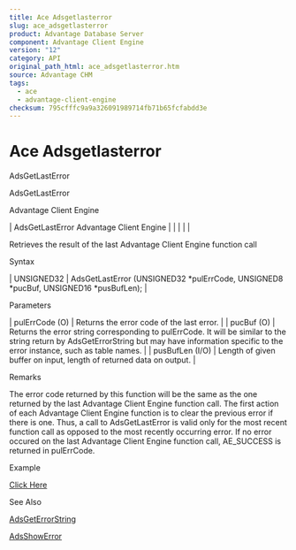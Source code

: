 ```yaml
---
title: Ace Adsgetlasterror
slug: ace_adsgetlasterror
product: Advantage Database Server
component: Advantage Client Engine
version: "12"
category: API
original_path_html: ace_adsgetlasterror.htm
source: Advantage CHM
tags:
  - ace
  - advantage-client-engine
checksum: 795cfffc9a9a326091989714fb71b65fcfabdd3e
---
```


# Ace Adsgetlasterror

AdsGetLastError

AdsGetLastError

Advantage Client Engine

| AdsGetLastError  Advantage Client Engine |  |  |  |  |

Retrieves the result of the last Advantage Client Engine function call

Syntax

| UNSIGNED32 | AdsGetLastError (UNSIGNED32 \*pulErrCode,  UNSIGNED8 \*pucBuf,  UNSIGNED16 \*pusBufLen); |

Parameters

| pulErrCode (O) | Returns the error code of the last error. |
| pucBuf (O) | Returns the error string corresponding to pulErrCode. It will be similar to the string return by AdsGetErrorString but may have information specific to the error instance, such as table names. |
| pusBufLen (I/O) | Length of given buffer on input, length of returned data on output. |

Remarks

The error code returned by this function will be the same as the one returned by the last Advantage Client Engine function call. The first action of each Advantage Client Engine function is to clear the previous error if there is one. Thus, a call to AdsGetLastError is valid only for the most recent function call as opposed to the most recently occurring error. If no error occured on the last Advantage Client Engine function call, AE\_SUCCESS is returned in pulErrCode.

Example

[Click Here](ace_examples.md#adsgetlasterrorexample)

See Also

[AdsGetErrorString](ace_adsgeterrorstring.md)

[AdsShowError](ace_adsshowerror.md)
